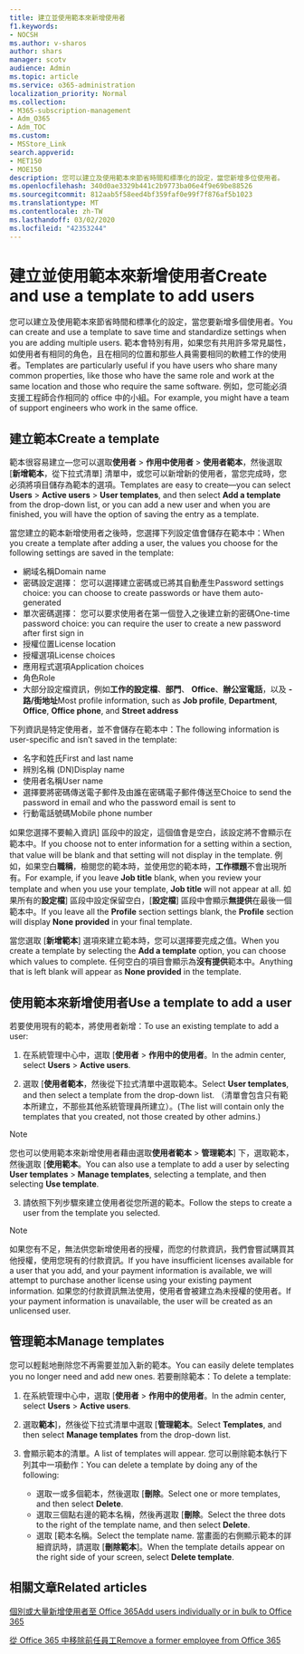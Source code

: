 ```yaml
---
title: 建立並使用範本來新增使用者
f1.keywords:
- NOCSH
ms.author: v-sharos
author: shars
manager: scotv
audience: Admin
ms.topic: article
ms.service: o365-administration
localization_priority: Normal
ms.collection:
- M365-subscription-management
- Adm_O365
- Adm_TOC
ms.custom:
- MSStore_Link
search.appverid:
- MET150
- MOE150
description: 您可以建立及使用範本來節省時間和標準化的設定，當您新增多位使用者。
ms.openlocfilehash: 340d0ae3329b441c2b9773ba06e4f9e69be88526
ms.sourcegitcommit: 812aab5f58eed4bf359faf0e99f7f876af5b1023
ms.translationtype: MT
ms.contentlocale: zh-TW
ms.lasthandoff: 03/02/2020
ms.locfileid: "42353244"
---
```

# <a name="create-and-use-a-template-to-add-users"></a><span data-ttu-id="d6e0f-103">建立並使用範本來新增使用者</span><span class="sxs-lookup"><span data-stu-id="d6e0f-103">Create and use a template to add users</span></span>

<span data-ttu-id="d6e0f-104">您可以建立及使用範本來節省時間和標準化的設定，當您要新增多個使用者。</span><span class="sxs-lookup"><span data-stu-id="d6e0f-104">You can create and use a template to save time and standardize settings when you are adding multiple users.</span></span> <span data-ttu-id="d6e0f-105">範本會特別有用，如果您有共用許多常見屬性，如使用者有相同的角色，且在相同的位置和那些人員需要相同的軟體工作的使用者。</span><span class="sxs-lookup"><span data-stu-id="d6e0f-105">Templates are particularly useful if you have users who share many common properties, like those who have the same role and work at the same location and those who require the same software.</span></span> <span data-ttu-id="d6e0f-106">例如，您可能必須支援工程師合作相同的 office 中的小組。</span><span class="sxs-lookup"><span data-stu-id="d6e0f-106">For example, you might have a team of support engineers who work in the same office.</span></span>  

## <a name="create-a-template"></a><span data-ttu-id="d6e0f-107">建立範本</span><span class="sxs-lookup"><span data-stu-id="d6e0f-107">Create a template</span></span>

<span data-ttu-id="d6e0f-108">範本很容易建立&mdash;您可以選取**使用者** > **作用中使用者** > **使用者範本**，然後選取 [**新增範本**，從下拉式清單] 清單中，或您可以新增新的使用者，當您完成時，您必須將項目儲存為範本的選項。</span><span class="sxs-lookup"><span data-stu-id="d6e0f-108">Templates are easy to create&mdash;you can select **Users** > **Active users** > **User templates**, and then select **Add a template** from the drop-down list, or you can add a new user and when you are finished, you will have the option of saving the entry as a template.</span></span>

<span data-ttu-id="d6e0f-109">當您建立的範本新增使用者之後時，您選擇下列設定值會儲存在範本中：</span><span class="sxs-lookup"><span data-stu-id="d6e0f-109">When you create a template after adding a user, the values you choose for the following settings are saved in the template:</span></span>

- <span data-ttu-id="d6e0f-110">網域名稱</span><span class="sxs-lookup"><span data-stu-id="d6e0f-110">Domain name</span></span>
- <span data-ttu-id="d6e0f-111">密碼設定選擇： 您可以選擇建立密碼或已將其自動產生</span><span class="sxs-lookup"><span data-stu-id="d6e0f-111">Password settings choice: you can choose to create passwords or have them auto-generated</span></span>
- <span data-ttu-id="d6e0f-112">單次密碼選擇： 您可以要求使用者在第一個登入之後建立新的密碼</span><span class="sxs-lookup"><span data-stu-id="d6e0f-112">One-time password choice: you can require the user to create a new password after first sign in</span></span>
- <span data-ttu-id="d6e0f-113">授權位置</span><span class="sxs-lookup"><span data-stu-id="d6e0f-113">License location</span></span>
- <span data-ttu-id="d6e0f-114">授權選項</span><span class="sxs-lookup"><span data-stu-id="d6e0f-114">License choices</span></span>
- <span data-ttu-id="d6e0f-115">應用程式選項</span><span class="sxs-lookup"><span data-stu-id="d6e0f-115">Application choices</span></span>
- <span data-ttu-id="d6e0f-116">角色</span><span class="sxs-lookup"><span data-stu-id="d6e0f-116">Role</span></span>
- <span data-ttu-id="d6e0f-117">大部分設定檔資訊，例如**工作的設定檔**、**部門**、 **Office**、**辦公室電話**，以及 **-路/街地址**</span><span class="sxs-lookup"><span data-stu-id="d6e0f-117">Most profile information, such as **Job profile**, **Department**, **Office**, **Office phone**, and **Street address**</span></span> 

<span data-ttu-id="d6e0f-118">下列資訊是特定使用者，並不會儲存在範本中：</span><span class="sxs-lookup"><span data-stu-id="d6e0f-118">The following information is user-specific and isn’t saved in the template:</span></span>

- <span data-ttu-id="d6e0f-119">名字和姓氏</span><span class="sxs-lookup"><span data-stu-id="d6e0f-119">First and last name</span></span>
- <span data-ttu-id="d6e0f-120">辨別名稱 (DN)</span><span class="sxs-lookup"><span data-stu-id="d6e0f-120">Display name</span></span>
- <span data-ttu-id="d6e0f-121">使用者名稱</span><span class="sxs-lookup"><span data-stu-id="d6e0f-121">User name</span></span>
- <span data-ttu-id="d6e0f-122">選擇要將密碼傳送電子郵件及由誰在密碼電子郵件傳送至</span><span class="sxs-lookup"><span data-stu-id="d6e0f-122">Choice to send the password in email and who the password email is sent to</span></span>
- <span data-ttu-id="d6e0f-123">行動電話號碼</span><span class="sxs-lookup"><span data-stu-id="d6e0f-123">Mobile phone number</span></span>

<span data-ttu-id="d6e0f-124">如果您選擇不要輸入資訊] 區段中的設定，這個值會是空白，該設定將不會顯示在範本中。</span><span class="sxs-lookup"><span data-stu-id="d6e0f-124">If you choose not to enter information for a setting within a section, that value will be blank and that setting will not display in the template.</span></span> <span data-ttu-id="d6e0f-125">例如，如果空白**職稱**，檢閱您的範本時，並使用您的範本時，**工作標題**不會出現所有。</span><span class="sxs-lookup"><span data-stu-id="d6e0f-125">For example, if you leave **Job title** blank, when you review your template and when you use your template, **Job title** will not appear at all.</span></span> <span data-ttu-id="d6e0f-126">如果所有的**設定檔**] 區段中設定保留空白，[**設定檔**] 區段中會顯示**無提供**在最後一個範本中。</span><span class="sxs-lookup"><span data-stu-id="d6e0f-126">If you leave all the **Profile** section settings blank, the **Profile** section will display **None provided** in your final template.</span></span>

<span data-ttu-id="d6e0f-127">當您選取 [**新增範本**] 選項來建立範本時，您可以選擇要完成之值。</span><span class="sxs-lookup"><span data-stu-id="d6e0f-127">When you create a template by selecting the **Add a template** option, you can choose which values to complete.</span></span> <span data-ttu-id="d6e0f-128">任何空白的項目會顯示為**沒有提供**範本中。</span><span class="sxs-lookup"><span data-stu-id="d6e0f-128">Anything that is left blank will appear as **None provided** in the template.</span></span>

## <a name="use-a-template-to-add-a-user"></a><span data-ttu-id="d6e0f-129">使用範本來新增使用者</span><span class="sxs-lookup"><span data-stu-id="d6e0f-129">Use a template to add a user</span></span>

<span data-ttu-id="d6e0f-130">若要使用現有的範本，將使用者新增：</span><span class="sxs-lookup"><span data-stu-id="d6e0f-130">To use an existing template to add a user:</span></span>

1. <span data-ttu-id="d6e0f-131">在系統管理中心中，選取 [**使用者** > **作用中的使用者**。</span><span class="sxs-lookup"><span data-stu-id="d6e0f-131">In the admin center, select **Users** > **Active users**.</span></span>

2. <span data-ttu-id="d6e0f-132">選取 [**使用者範本**，然後從下拉式清單中選取範本。</span><span class="sxs-lookup"><span data-stu-id="d6e0f-132">Select **User templates**, and then select a template from the drop-down list.</span></span> <span data-ttu-id="d6e0f-133">（清單會包含只有範本所建立，不那些其他系統管理員所建立）。</span><span class="sxs-lookup"><span data-stu-id="d6e0f-133">(The list will contain only the templates that you created, not those created by other admins.)</span></span>

 > [!NOTE]
 > <span data-ttu-id="d6e0f-134">您也可以使用範本來新增使用者藉由選取**使用者範本** > **管理範本**] 下，選取範本，然後選取 [**使用範本**。</span><span class="sxs-lookup"><span data-stu-id="d6e0f-134">You can also use a template to add a user by selecting **User templates** > **Manage templates**, selecting a template, and then selecting **Use template**.</span></span>

3. <span data-ttu-id="d6e0f-135">請依照下列步驟來建立使用者從您所選的範本。</span><span class="sxs-lookup"><span data-stu-id="d6e0f-135">Follow the steps to create a user from the template you selected.</span></span>

> [!NOTE]
> <span data-ttu-id="d6e0f-136">如果您有不足，無法供您新增使用者的授權，而您的付款資訊，我們會嘗試購買其他授權，使用您現有的付款資訊。</span><span class="sxs-lookup"><span data-stu-id="d6e0f-136">If you have insufficient licenses available for a user that you add, and your payment information is available, we will attempt to purchase another license using your existing payment information.</span></span> <span data-ttu-id="d6e0f-137">如果您的付款資訊無法使用，使用者會被建立為未授權的使用者。</span><span class="sxs-lookup"><span data-stu-id="d6e0f-137">If your payment information is unavailable, the user will be created as an unlicensed user.</span></span>

## <a name="manage-templates"></a><span data-ttu-id="d6e0f-138">管理範本</span><span class="sxs-lookup"><span data-stu-id="d6e0f-138">Manage templates</span></span>

<span data-ttu-id="d6e0f-139">您可以輕鬆地刪除您不再需要並加入新的範本。</span><span class="sxs-lookup"><span data-stu-id="d6e0f-139">You can easily delete templates you no longer need and add new ones.</span></span> <span data-ttu-id="d6e0f-140">若要刪除範本：</span><span class="sxs-lookup"><span data-stu-id="d6e0f-140">To delete a template:</span></span>

1. <span data-ttu-id="d6e0f-141">在系統管理中心中，選取 [**使用者** > **作用中的使用者**。</span><span class="sxs-lookup"><span data-stu-id="d6e0f-141">In the admin center, select **Users** > **Active users**.</span></span>

2. <span data-ttu-id="d6e0f-142">選取**範本**]，然後從下拉式清單中選取 [**管理範本**。</span><span class="sxs-lookup"><span data-stu-id="d6e0f-142">Select **Templates**, and then select **Manage templates** from the drop-down list.</span></span>

3. <span data-ttu-id="d6e0f-143">會顯示範本的清單。</span><span class="sxs-lookup"><span data-stu-id="d6e0f-143">A list of templates will appear.</span></span> <span data-ttu-id="d6e0f-144">您可以刪除範本執行下列其中一項動作：</span><span class="sxs-lookup"><span data-stu-id="d6e0f-144">You can delete a template by doing any of the following:</span></span>
    - <span data-ttu-id="d6e0f-145">選取一或多個範本，然後選取 [**刪除**。</span><span class="sxs-lookup"><span data-stu-id="d6e0f-145">Select one or more templates, and then select **Delete**.</span></span> 
    - <span data-ttu-id="d6e0f-146">選取三個點右邊的範本名稱，然後再選取 [**刪除**。</span><span class="sxs-lookup"><span data-stu-id="d6e0f-146">Select the three dots to the right of the template name, and then select **Delete**.</span></span>
    - <span data-ttu-id="d6e0f-147">選取 [範本名稱。</span><span class="sxs-lookup"><span data-stu-id="d6e0f-147">Select the template name.</span></span> <span data-ttu-id="d6e0f-148">當畫面的右側顯示範本的詳細資訊時，請選取 [**刪除範本**]。</span><span class="sxs-lookup"><span data-stu-id="d6e0f-148">When the template details appear on the right side of your screen, select **Delete template**.</span></span>

## <a name="related-articles"></a><span data-ttu-id="d6e0f-149">相關文章</span><span class="sxs-lookup"><span data-stu-id="d6e0f-149">Related articles</span></span>

[<span data-ttu-id="d6e0f-150">個別或大量新增使用者至 Office 365</span><span class="sxs-lookup"><span data-stu-id="d6e0f-150">Add users individually or in bulk to Office 365</span></span>](add-users.md)

[<span data-ttu-id="d6e0f-151">從 Office 365 中移除前任員工</span><span class="sxs-lookup"><span data-stu-id="d6e0f-151">Remove a former employee from Office 365</span></span>](remove-former-employee.md)
  
